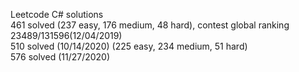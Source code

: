 Leetcode C# solutions<br>
461 solved (237 easy, 176 medium, 48 hard), contest global ranking 23489/131596(12/04/2019) <br>
510 solved (10/14/2020) (225 easy, 234 medium, 51 hard)<br>
576 solved (11/27/2020)<br>
